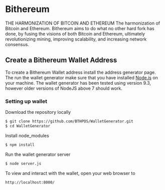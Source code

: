 # Bithereum
THE HARMONIZATION OF BITCOIN AND ETHEREUM
The harmonization of Bitcoin and Ethereum. Bithereum aims to do what no other hard fork has done, by fusing the visions of both Bitcoin and Ethereum, ultimately revolutionizing mining, improving scalability, and increasing network consensus.

## Create a Bithereum Wallet Address
To create a Bithereum Wallet address install the address generator page. The run the wallet generator make sure that you have installed [Node.js](https://nodejs.org/en/) on your machine. The wallet generator has been tested using version 9.3, however older versions of NodeJS above 7 should work.

### Setting up wallet
Download the repository locally
```sh
$ git clone https://github.com/BTHPOS/WalletGenerator.git
$ cd WalletGenerator
```
Install node_modules
```sh
$ npm install
```
Run the wallet generator server
```sh
$ node server.js
```

To view and interact with the wallet, open your web browser to
```sh
http://localhost:8000/
```
